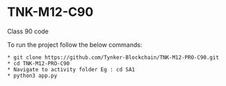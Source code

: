 # TNK-M12-C90

Class 90 code

To run the project follow the below commands:

```
* git clone https://github.com/Tynker-Blockchain/TNK-M12-PRO-C90.git
* cd TNK-M12-PRO-C90
* Navigate to activity folder Eg : cd SA1
* python3 app.py
```
